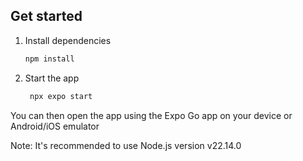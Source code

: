 ## Get started

1. Install dependencies

   ```bash
   npm install
   ```

2. Start the app

   ```bash
    npx expo start
   ```

You can then open the app using the Expo Go app on your device or Android/iOS emulator 

Note: It's recommended to use Node.js version v22.14.0
